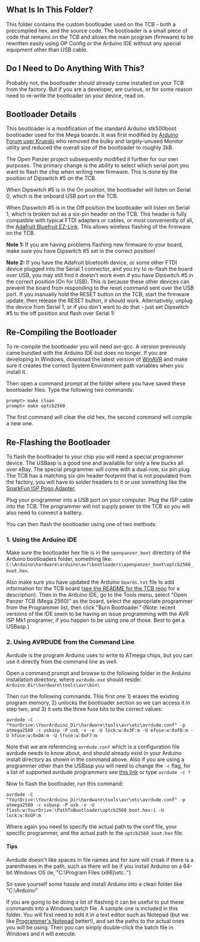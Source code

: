 ## What Is In This Folder? 

This folder contains the custom bootloader used on the TCB - both a precompiled hex, and the source code. The bootloader is a small piece of code that remains on the TCB and allows the main program (firmware) to be rewritten easily using OP Config or the Arduino IDE without any special equipment other than USB cable. 

## Do I Need to Do Anything With This? 

Probably not, the bootloader should already come installed on your TCB from the factory. But if you are a developer, are curious, or for some reason need to re-write the bootloader on your device, read on. 

## Bootloader Details

This bootloader is a modification of the standard Arduino stk500boot bootloader used for the Mega boards. It was first modified by [Arduino Forum user Krupski](http://forum.arduino.cc/index.php?topic=309467.0) who removed the bulky and largely-unused Monitor utility and reduced the overall size of the bootloader to roughly 2kB. 

The Open Panzer project subsequently modified it further for our own purposes. The primary change is the ability to select which serial port you want to flash the chip when writing new firmware. This is done by the position of Dipswitch #5 on the TCB. 

When Dipswitch #5 is in the On position, the bootloader will listen on Serial 0, which is the onboard USB port on the TCB. 

When Dipswitch #5 is in the Off position the bootloader will listen on Serial 1, which is broken out as a six-pin header on the TCB. This header is fully compatible with typical FTDI adapters or cables, or most conveniently of all, the [Adafruit Bluefruit EZ-Link](https://www.adafruit.com/product/1588). This allows wireless flashing of the firmware on the TCB. 

**Note 1:** If you are having problems flashing new firmware to your board, make sure you have Dipswitch #5 set in the correct position! 

**Note 2:** If you have the Adafruit bluetooth device, or some other FTDI device plugged into the Serial 1 connector, and you try to re-flash the board over USB, you may still find it doesn't work even if you have Dipswitch #5 in the correct position (On for USB). This is because these other devices can prevent the board from responding to the reset command sent over the USB port. If you manually hold the RESET button on the TCB, start the firmware update, then release the RESET button, it should work. Alternatively, unplug the device from Serial 1, or if you don't want to do that -  just set Dipswitch #5 to the off position and flash over Serial 1!

## Re-Compiling the Bootloader

To re-compile the bootloader you will need avr-gcc. A version previously came bundled with the Arduino IDE but does no longer. If you are developing in Windows, download the latest version of [WinAVR](https://sourceforge.net/projects/winavr/) and make sure it creates the correct System Environment path variables when you install it. 

Then open a command prompt at the folder where you have saved these bootloader files. Type the following two commands: 
```
prompt> make clean
prompt> make optcb2560
```

The first command will clear the old hex, the second command will compile a new one. 


## Re-Flashing the Bootloader
To flash the bootloader to your chip you will need a special programmer device. The USBasp is a good one and available for only a few bucks all over eBay. The special programmer will come with a dual-row, six pin plug. The TCB has a matching six-pin header footprint that is not populated from the factory, you will have to solder headers to it or use something like the [SparkFun ISP Pogo Adapter](https://www.sparkfun.com/products/11591). 

Plug your programmer into a USB port on your computer. Plug the ISP cable into the TCB. The programmer will not supply power to the TCB so you will also need to connect a battery. 

You can then flash the bootloader using one of two methods: 

### 1. Using the Arduino IDE
Make sure the bootloader hex file is in the `openpanzer_boot` directory of the Arduino bootloaders folder, something like: `C:\Arduino\hardware\arduino\avr\bootloaders\openpanzer_boot\optcb2560_boot.hex`. 

Also make sure you have updated the Arduino `boards.txt` file to add information for the TCB board ([see the README for the TCB repo](https://github.com/OpenPanzerProject/TCB) for a description). Then in the Arduino IDE, go to the Tools menu, select "Open Panzer TCB (Mega 2560)" as the board, select the appropriate programmer from the Programmer list, then click "Burn Bootloader." 
(Note: recent versions of the IDE seem to be having an issue programming with the AVR ISP Mk1 programer, if you happen to be using one of those. Best to get a USBasp.)

### 2. Using AVRDUDE from the Command Line
Avrdude is the program Arduino uses to write to ATmega chips, but you can use it directly from the command line as well. 

Open a command prompt and browse to the following folder in the Arduino installation directory, where `avrdude.exe` should reside:
`Arduino_Dir\hardware\tools\avr\bin\`

Then run the following commands. This first one 1) erases the existing program memory, 2) unlocks the bootloader section so we can access it in step two, and 3) it sets the three fuse bits to the correct values:

`avrdude -C "YourDrive:\YourArduino_Dir\hardware\tools\avr\etc\avrdude.conf" -p atmega2560 -c usbasp -P usb -v -e -U lock:w:0x3F:m -U efuse:w:0xFD:m -U hfuse:w:0xDA:m -U lfuse:w:0xF7:m`

Note that we are referencing `avrdude.conf` which is a configuration file avrdude needs to know about, and should already exist in your Arduino install directory as shown in the command above. Also if you are using a programmer other than the USBasp you will need to change the `-c` flag, for a list of supported avrdude programmers see [this link](http://www.nongnu.org/avrdude/user-manual/avrdude_4.html) or type `avrdude -c ?` 

Now to flash the bootloader, run this command:

`avrdude -C "YourDrive:\YourArduino_Dir\hardware\tools\avr\etc\avrdude.conf" -p atmega2560 -c usbasp -P usb -v -U flash:w:YourDrive:\PathToBootloader\optcb2560_boot.hex:i -U lock:w:0xOF:m`

Where again you need to specify the actual path to the conf file, your specific programmer, and the actual path to the `optcb2560_boot.hex` file. 

#### Tips
Avrdude doesn't like spaces in file names and for sure will croak if there is a parentheses in the path, such as there will be if you install Arduino on a 64-bit Windows OS (ie, "C:\Program Files (x86)\etc..")

So save yourself some hassle and install Arduino into a clean folder like "C:\Arduino\"

If you are going to be doing a lot of flashing it can be useful to put these commands into a Windows batch file. A sample one is included in this folder. You will first need to edit it in a text editor such as Notepad (but we like [Programmer's Notepad](http://www.pnotepad.org/) better!), and set the paths to the actual ones you will be using. Then you can simply double-click the batch file in Windows and it will execute. 



